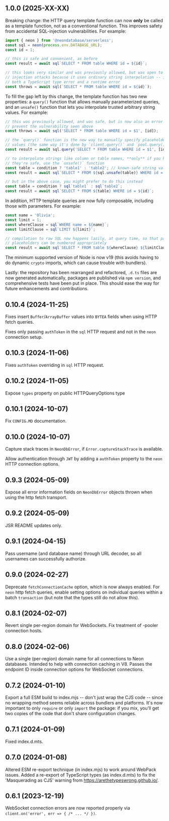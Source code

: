 ## 1.0.0 (2025-XX-XX)

Breaking change: the HTTP query template function can now **only** be called as a template function, not as a conventional function. This improves safety from accidental SQL-injection vulnerabilities. For example:

```js
import { neon } from '@neondatabase/serverless';
const sql = neon(process.env.DATABASE_URL);
const id = 1;

// this is safe and convenient, as before
const result = await sql`SELECT * FROM table WHERE id = ${id}`;

// this looks very similar and was previously allowed, but was open to SQL
// injection attacks because it uses ordinary string interpolation -- it's now
// both a TypeScript type error and a runtime error
const throws = await sql(`SELECT * FROM table WHERE id = ${id}`);
```

To fill the gap left by this change, the template function has two new properties: a `query()` function that allows manually parameterized queries, and an `unsafe()` function that lets you interpolate trusted arbitrary string values. For example:

```js
// this was previously allowed, and was safe, but is now also an error so as to
// prevent the vulnerability seen above
const throws = await sql('SELECT * FROM table WHERE id = $1', [id]);

// the `query()` function is the new way to manually specify placeholders and
// values (the same way it's done by `client.query()` and `pool.query()`)
const result = await sql.query('SELECT * FROM table WHERE id = $1', [id]);

// to interpolate strings like column or table names, **only** if you know
// they're safe, use the `unsafe()` function
const table = condition ? 'table1' : 'table2'; // known-safe string values
const result = await sql`SELECT * FROM ${sql.unsafe(table)} WHERE id = ${id}`;

// but in the above case, you might prefer to do this instead
const table = condition ? sql`table1` : sql`table2`;
const result = await sql`SELECT * FROM ${table} WHERE id = ${id}`;
```

In addition, HTTP template queries are now fully composable, including those with parameters. For example:

```js
const name = 'Olivia';
const limit = 1;
const whereClause = sql`WHERE name = ${name}`;
const limitClause = sql`LIMIT ${limit}`;

// compilation to raw SQL now happens lazily, at query time, so that parameter
// placeholders can be numbered appropriately
const result = await sql`SELECT * FROM table ${whereClause} ${limitClause}`;
```

The minimum supported version of Node is now v19 (this avoids having to do dynamic `crypto` imports, which can cause trouble with bundlers).

Lastly: the repository has been rearranged and refactored, `.d.ts` files are now generated automatically, packages are published via `npm version`, and comprehensive tests have been put in place. This should ease the way for future enhancements and contributions.

## 0.10.4 (2024-11-25)

Fixes insert `Buffer`/`ArrayBuffer` values into `BYTEA` fields when using HTTP fetch queries.

Fixes only passing `authToken` in the `sql` HTTP request and not in the `neon` connection setup.

## 0.10.3 (2024-11-06)

Fixes `authToken` overriding in `sql` HTTP request.

## 0.10.2 (2024-11-05)

Expose `types` property on public HTTPQueryOptions type

## 0.10.1 (2024-10-07)

Fix `CONFIG.MD` documentation.

## 0.10.0 (2024-10-07)

Capture stack traces in `NeonDbError`, if `Error.captureStackTrace` is available.

Allow authentication through `JWT` by adding a `authToken` property to the `neon` HTTP connection options.

## 0.9.3 (2024-05-09)

Expose all error information fields on `NeonDbError` objects thrown when using the http fetch transport.

## 0.9.2 (2024-05-09)

JSR README updates only.

## 0.9.1 (2024-04-15)

Pass username (and database name) through URL decoder, so all usernames can successfully authorize.

## 0.9.0 (2024-02-27)

Deprecate `fetchConnectionCache` option, which is now always enabled. For `neon` http fetch queries, enable setting options on individual queries within a batch `transaction` (but note that the types still do not allow this).

## 0.8.1 (2024-02-07)

Revert single per-region domain for WebSockets. Fix treatment of -pooler connection hosts.

## 0.8.0 (2024-02-06)

Use a single (per-region) domain name for all connections to Neon databases. Intended to help with connection caching in V8. Passes the endpoint ID inside connection options for WebSocket connections.

## 0.7.2 (2024-01-10)

Export a full ESM build to index.mjs -- don't just wrap the CJS code -- since no wrapping method seems reliable across bundlers and platforms. It's now important to only `require` or only `import` the package: if you mix, you'll get two copies of the code that don't share configuration changes.

## 0.7.1 (2024-01-09)

Fixed index.d.mts.

## 0.7.0 (2024-01-08)

Altered ESM re-export technique (in index.mjs) to work around WebPack issues. Added a re-export of TypeScript types (as index.d.mts) to fix the 'Masquerading as CJS' warning from https://arethetypeswrong.github.io/.

## 0.6.1 (2023-12-19)

WebSocket connection errors are now reported properly via `client.on('error', err => { /* ... */ })`.
